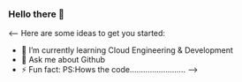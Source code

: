 ### Hello there 👋
<--
Here are some ideas to get you started:

- 🌱 I’m currently learning Cloud Engineering & Development
- 💬 Ask me about Github
- ⚡ Fun fact: 
PS:Hows the code.........................
-->

